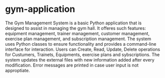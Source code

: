 # gym-application
The Gym Management System is a basic Python application that is designed to assist in managing the gym hall. It offeres such features: equipment management, trainer management, customer management, exercise plan management, and subscription management. The system uses Python classes to ensure functionality and provides a command-line interface for interaction. Users can Create, Read, Update, Delete operations for Custumers, Trainets, Equipments, exercise plans and sybscriptions. The system updates the external files with  new information  added after every modification. Error messages are printed in case user input is not approptiate. 

